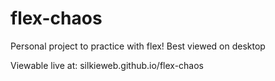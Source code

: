# flex-chaos

Personal project to practice with flex! Best viewed on desktop

Viewable live at: silkieweb.github.io/flex-chaos
